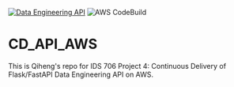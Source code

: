 [![Data Engineering API](https://github.com/nogibjj/CD_API_AWS/actions/workflows/api_cicd.yml/badge.svg?branch=main)](https://github.com/nogibjj/CD_API_AWS/actions/workflows/api_cicd.yml)
![AWS CodeBuild](https://codebuild.us-east-1.amazonaws.com/badges?uuid=eyJlbmNyeXB0ZWREYXRhIjoiKzcyU0pPanhKSmtlVnJrS1ppcHozVVRLVWt2em81a3c4aUpQaWhFWFZZRzIyb3YwbUQ2b1Q3SlNBYlpTZHZOV1k0NDErdTJvRTkxZjdSUTNwNW1YZXV3PSIsIml2UGFyYW1ldGVyU3BlYyI6IjBXeWJXY3pFSU5WN00xUnQiLCJtYXRlcmlhbFNldFNlcmlhbCI6MX0%3D&branch=main)
# CD_API_AWS
This is Qiheng's repo for IDS 706 Project 4: Continuous Delivery of Flask/FastAPI Data Engineering API on AWS.
